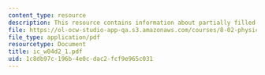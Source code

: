 ```yaml
---
content_type: resource
description: This resource contains information about partially filled capacitor.
file: https://ol-ocw-studio-app-qa.s3.amazonaws.com/courses/8-02-physics-ii-electricity-and-magnetism-spring-2007/1c8db97c196b4e0cdac2fcf9e965c031_ic_w04d2_1.pdf
file_type: application/pdf
resourcetype: Document
title: ic_w04d2_1.pdf
uid: 1c8db97c-196b-4e0c-dac2-fcf9e965c031
---
```

